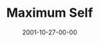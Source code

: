 ---
layout: message
category: message
series: "Maximum Impact"
title: "Maximum Self"
date: 2001-10-27-00-00
message_id: 309
sc-permalink-url: "http://soundcloud.com/crdschurch/maximum-self"
audio: "http://s3.amazonaws.com/crossroads-media/messages/audio/MI_07_10-21-01_Maximum_Self.mp3"
audio-duration: "36:41"
tag: 
 - perseverance
 - goal
 - emotions
 - tome
 - goals
explicit: false
---